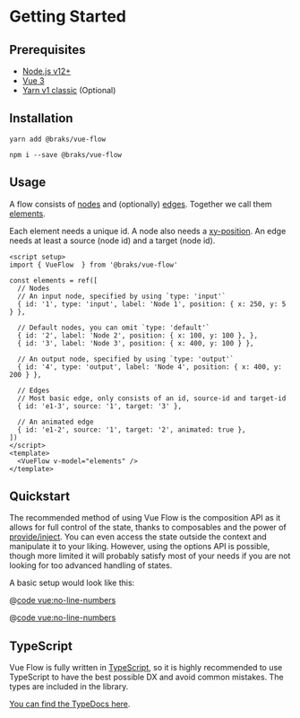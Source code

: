 # Getting Started

## Prerequisites

- [Node.js v12+](https://nodejs.org/)
- [Vue 3](https://vuejs.org/)
- [Yarn v1 classic](https://classic.yarnpkg.com/en/) (Optional)

## Installation

<CodeGroup>
  <CodeGroupItem title="YARN" active>

```bash:no-line-numbers
yarn add @braks/vue-flow
```

  </CodeGroupItem>


  <CodeGroupItem title="NPM">

```bash:no-line-numbers
npm i --save @braks/vue-flow
```

  </CodeGroupItem>
</CodeGroup>

## Usage

A flow consists of [<span class="font-bold text-blue-500">nodes</span>](https://types.vueflow.dev/interfaces/Node.html)
and (optionally) [<span class="font-bold text-purple-500">edges</span>](https://types.vueflow.dev/interfaces/Edge.html).
Together we call them
[<span class="font-bold text-green-500">elements</span>](https://types.vueflow.dev/modules.html#Elements).

<span class="font-bold text-blue-500">Each element needs a unique id.</span>
A node also needs a [xy-position](https://types.vueflow.dev/interfaces/XYPosition.html). An edge needs at least a
source (node id) and a target (node id).

```vue:no-line-numbers
<script setup>
import { VueFlow  } from '@braks/vue-flow'

const elements = ref([
  // Nodes
  // An input node, specified by using `type: 'input'`
  { id: '1', type: 'input', label: 'Node 1', position: { x: 250, y: 5 } },

  // Default nodes, you can omit `type: 'default'`
  { id: '2', label: 'Node 2', position: { x: 100, y: 100 }, },
  { id: '3', label: 'Node 3', position: { x: 400, y: 100 } },

  // An output node, specified by using `type: 'output'`
  { id: '4', type: 'output', label: 'Node 4', position: { x: 400, y: 200 } },

  // Edges
  // Most basic edge, only consists of an id, source-id and target-id
  { id: 'e1-3', source: '1', target: '3' },

  // An animated edge
  { id: 'e1-2', source: '1', target: '2', animated: true },
])
</script>
<template>
  <VueFlow v-model="elements" />
</template>
```

## Quickstart

The recommended method of using Vue Flow is the composition API as it allows for full control of the state, thanks to
composables and the power of [provide/inject](https://vuejs.org/guide/components/provide-inject.html). You can even
access the state outside the context and manipulate it to your liking. However, using the options API is possible,
though more limited it will probably satisfy most of your needs if you are not looking for too advanced handling of
states.

A basic setup would look like this:

<CodeGroup>
  <CodeGroupItem title="Composition API" active>

@[code vue:no-line-numbers](../../../examples/src/Basic/Basic.vue)

  </CodeGroupItem>


  <CodeGroupItem title="Options API">

@[code vue:no-line-numbers](../../../examples/src/Basic/BasicOptionsAPI.vue)

  </CodeGroupItem>
</CodeGroup>

## TypeScript

Vue Flow is fully written in [TypeScript](https://www.typescriptlang.org/), so it is highly recommended to use TypeScript to have the best possible DX and
avoid common mistakes.
The types are included in the library.

[You can find the TypeDocs here](https://types.vueflow.dev/).
